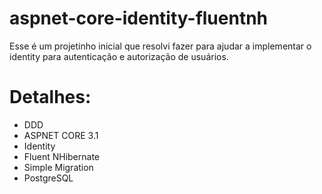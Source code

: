 # aspnet-core-identity-fluentnh
Esse é um projetinho inicial que resolvi fazer para ajudar a implementar o identity para autenticação e autorização de usuários.

# Detalhes:
* DDD
* ASPNET CORE 3.1
* Identity
* Fluent NHibernate
* Simple Migration
* PostgreSQL

